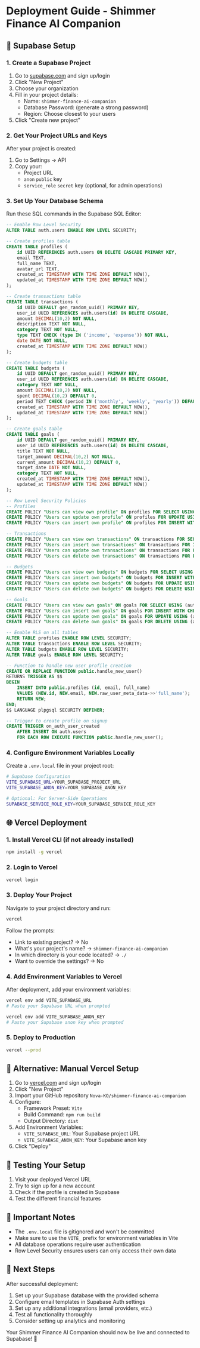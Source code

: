 # Deployment Guide - Shimmer Finance AI Companion

## 🚀 Supabase Setup

### 1. Create a Supabase Project
1. Go to [supabase.com](https://supabase.com) and sign up/login
2. Click "New Project" 
3. Choose your organization
4. Fill in your project details:
   - Name: `shimmer-finance-ai-companion`
   - Database Password: (generate a strong password)
   - Region: Choose closest to your users
5. Click "Create new project"

### 2. Get Your Project URLs and Keys
After your project is created:
1. Go to Settings → API
2. Copy your:
   - Project URL
   - `anon` `public` key
   - `service_role` `secret` key (optional, for admin operations)

### 3. Set Up Your Database Schema
Run these SQL commands in the Supabase SQL Editor:

```sql
-- Enable Row Level Security
ALTER TABLE auth.users ENABLE ROW LEVEL SECURITY;

-- Create profiles table
CREATE TABLE profiles (
    id UUID REFERENCES auth.users ON DELETE CASCADE PRIMARY KEY,
    email TEXT,
    full_name TEXT,
    avatar_url TEXT,
    created_at TIMESTAMP WITH TIME ZONE DEFAULT NOW(),
    updated_at TIMESTAMP WITH TIME ZONE DEFAULT NOW()
);

-- Create transactions table
CREATE TABLE transactions (
    id UUID DEFAULT gen_random_uuid() PRIMARY KEY,
    user_id UUID REFERENCES auth.users(id) ON DELETE CASCADE,
    amount DECIMAL(10,2) NOT NULL,
    description TEXT NOT NULL,
    category TEXT NOT NULL,
    type TEXT CHECK (type IN ('income', 'expense')) NOT NULL,
    date DATE NOT NULL,
    created_at TIMESTAMP WITH TIME ZONE DEFAULT NOW()
);

-- Create budgets table
CREATE TABLE budgets (
    id UUID DEFAULT gen_random_uuid() PRIMARY KEY,
    user_id UUID REFERENCES auth.users(id) ON DELETE CASCADE,
    category TEXT NOT NULL,
    amount DECIMAL(10,2) NOT NULL,
    spent DECIMAL(10,2) DEFAULT 0,
    period TEXT CHECK (period IN ('monthly', 'weekly', 'yearly')) DEFAULT 'monthly',
    created_at TIMESTAMP WITH TIME ZONE DEFAULT NOW(),
    updated_at TIMESTAMP WITH TIME ZONE DEFAULT NOW()
);

-- Create goals table
CREATE TABLE goals (
    id UUID DEFAULT gen_random_uuid() PRIMARY KEY,
    user_id UUID REFERENCES auth.users(id) ON DELETE CASCADE,
    title TEXT NOT NULL,
    target_amount DECIMAL(10,2) NOT NULL,
    current_amount DECIMAL(10,2) DEFAULT 0,
    target_date DATE NOT NULL,
    category TEXT NOT NULL,
    created_at TIMESTAMP WITH TIME ZONE DEFAULT NOW(),
    updated_at TIMESTAMP WITH TIME ZONE DEFAULT NOW()
);

-- Row Level Security Policies
-- Profiles
CREATE POLICY "Users can view own profile" ON profiles FOR SELECT USING (auth.uid() = id);
CREATE POLICY "Users can update own profile" ON profiles FOR UPDATE USING (auth.uid() = id);
CREATE POLICY "Users can insert own profile" ON profiles FOR INSERT WITH CHECK (auth.uid() = id);

-- Transactions
CREATE POLICY "Users can view own transactions" ON transactions FOR SELECT USING (auth.uid() = user_id);
CREATE POLICY "Users can insert own transactions" ON transactions FOR INSERT WITH CHECK (auth.uid() = user_id);
CREATE POLICY "Users can update own transactions" ON transactions FOR UPDATE USING (auth.uid() = user_id);
CREATE POLICY "Users can delete own transactions" ON transactions FOR DELETE USING (auth.uid() = user_id);

-- Budgets
CREATE POLICY "Users can view own budgets" ON budgets FOR SELECT USING (auth.uid() = user_id);
CREATE POLICY "Users can insert own budgets" ON budgets FOR INSERT WITH CHECK (auth.uid() = user_id);
CREATE POLICY "Users can update own budgets" ON budgets FOR UPDATE USING (auth.uid() = user_id);
CREATE POLICY "Users can delete own budgets" ON budgets FOR DELETE USING (auth.uid() = user_id);

-- Goals
CREATE POLICY "Users can view own goals" ON goals FOR SELECT USING (auth.uid() = user_id);
CREATE POLICY "Users can insert own goals" ON goals FOR INSERT WITH CHECK (auth.uid() = user_id);
CREATE POLICY "Users can update own goals" ON goals FOR UPDATE USING (auth.uid() = user_id);
CREATE POLICY "Users can delete own goals" ON goals FOR DELETE USING (auth.uid() = user_id);

-- Enable RLS on all tables
ALTER TABLE profiles ENABLE ROW LEVEL SECURITY;
ALTER TABLE transactions ENABLE ROW LEVEL SECURITY;
ALTER TABLE budgets ENABLE ROW LEVEL SECURITY;
ALTER TABLE goals ENABLE ROW LEVEL SECURITY;

-- Function to handle new user profile creation
CREATE OR REPLACE FUNCTION public.handle_new_user()
RETURNS TRIGGER AS $$
BEGIN
    INSERT INTO public.profiles (id, email, full_name)
    VALUES (NEW.id, NEW.email, NEW.raw_user_meta_data->>'full_name');
    RETURN NEW;
END;
$$ LANGUAGE plpgsql SECURITY DEFINER;

-- Trigger to create profile on signup
CREATE TRIGGER on_auth_user_created
    AFTER INSERT ON auth.users
    FOR EACH ROW EXECUTE FUNCTION public.handle_new_user();
```

### 4. Configure Environment Variables Locally
Create a `.env.local` file in your project root:

```bash
# Supabase Configuration
VITE_SUPABASE_URL=YOUR_SUPABASE_PROJECT_URL
VITE_SUPABASE_ANON_KEY=YOUR_SUPABASE_ANON_KEY

# Optional: For Server-Side Operations
SUPABASE_SERVICE_ROLE_KEY=YOUR_SUPABASE_SERVICE_ROLE_KEY
```

## 🌐 Vercel Deployment

### 1. Install Vercel CLI (if not already installed)
```bash
npm install -g vercel
```

### 2. Login to Vercel
```bash
vercel login
```

### 3. Deploy Your Project
Navigate to your project directory and run:
```bash
vercel
```

Follow the prompts:
- Link to existing project? → No
- What's your project's name? → `shimmer-finance-ai-companion`
- In which directory is your code located? → `./`
- Want to override the settings? → No

### 4. Add Environment Variables to Vercel
After deployment, add your environment variables:

```bash
vercel env add VITE_SUPABASE_URL
# Paste your Supabase URL when prompted

vercel env add VITE_SUPABASE_ANON_KEY
# Paste your Supabase anon key when prompted
```

### 5. Deploy to Production
```bash
vercel --prod
```

## 🔧 Alternative: Manual Vercel Setup

1. Go to [vercel.com](https://vercel.com) and sign up/login
2. Click "New Project"
3. Import your GitHub repository `Nova-KO/shimmer-finance-ai-companion`
4. Configure:
   - Framework Preset: `Vite`
   - Build Command: `npm run build`
   - Output Directory: `dist`
5. Add Environment Variables:
   - `VITE_SUPABASE_URL`: Your Supabase project URL
   - `VITE_SUPABASE_ANON_KEY`: Your Supabase anon key
6. Click "Deploy"

## 🧪 Testing Your Setup

1. Visit your deployed Vercel URL
2. Try to sign up for a new account
3. Check if the profile is created in Supabase
4. Test the different financial features

## 📝 Important Notes

- The `.env.local` file is gitignored and won't be committed
- Make sure to use the `VITE_` prefix for environment variables in Vite
- All database operations require user authentication
- Row Level Security ensures users can only access their own data

## 🎯 Next Steps

After successful deployment:
1. Set up your Supabase database with the provided schema
2. Configure email templates in Supabase Auth settings
3. Set up any additional integrations (email providers, etc.)
4. Test all functionality thoroughly
5. Consider setting up analytics and monitoring

Your Shimmer Finance AI Companion should now be live and connected to Supabase! 🎉 